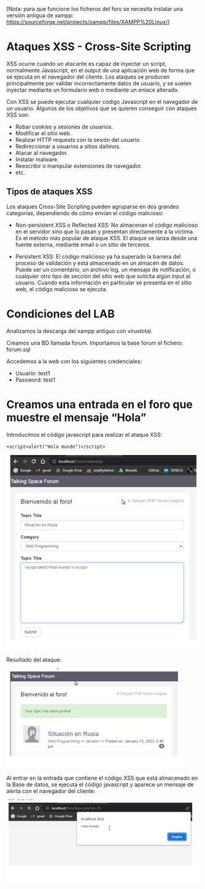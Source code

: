 [Nota: para que funcione los ficheros del foro se necesita instalar una versión antigua de xampp: https://sourceforge.net/projects/xampp/files/XAMPP%20Linux/]

# Ataques XSS - Cross-Site Scripting
XSS ocurre cuando un atacante es capaz de inyectar un script, normalmente Javascript, en el output de una aplicación web de forma que se ejecuta en el navegador del cliente. Los ataques se producen principalmente por validar incorrectamente datos de usuario, y se suelen inyectar mediante un formulario web o mediante un enlace alterado.

Con XSS se puede ejecutar cualquier código Javascript en el navegador de un usuario. Algunos de los objetivos que se quieren conseguir con ataques XSS son:
- Robar cookies y sesiones de usuarios.
- Modificar el sitio web.
- Realizar HTTP requests con la sesión del usuario.
- Redireccionar a usuarios a sitios dañinos.
- Atacar al navegador.
- Instalar malware.
- Reescribir o manipular extensiones de navegador.
- etc.

## Tipos de ataques XSS
Los ataques Cross-Site Scripting pueden agruparse en dos grandes categorías, dependiendo de cómo envían el código malicioso:
- Non-persistent XSS o Reflected XSS: No almacenan el código malicioso en el servidor sino que lo pasan y presentan directamente a la víctima. Es el método más popular de ataque XSS. El ataque se lanza desde una fuente externa, mediante email o un sitio de terceros.

- Persistent XSS: El código malicioso ya ha superado la barrera del proceso de validación y está almacenado en un almacén de datos. Puede ser un comentario, un archivo log, un mensaje de notificación, o cualquier otro tipo de sección del sitio web que solicita algún input al usuario. Cuando esta información en particular se presenta en el sitio web, el código malicioso se ejecuta.

# Condiciones del LAB

Analizamos la descarga del xampp antiguo con virustotal.

Creamos una BD llamada forum.
Importamos la base forum el fichero: forum.sql

Accedemos a la web con los siguientes credenciales:
- Usuario: test1
- Password: test1 

# Creamos una entrada en el foro que muestre el mensaje “Hola”
Introducimos el código javascript para realizar el ataque XSS:
```
<script>alert("Hola mundo")</script>
```
![](capturas/xss-almacenado.png)


Resultado del ataque:

![](capturas/xss-almacenado-2.png)


Al entrar en la entrada que contiene el código XSS que está almacenado en la Base de
datos, se ejecuta el código javascript y aparece un mensaje de alerta con el navegador
del cliente:

![](capturas/xss-almacenado-3.png)
